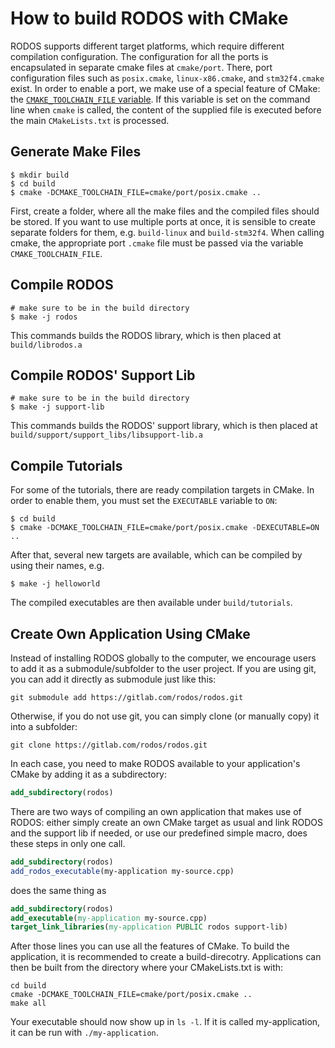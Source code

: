 How to build RODOS with CMake
=============================

RODOS supports different target platforms, which require different compilation configuration.
The configuration for all the ports is encapsulated in separate cmake files at `cmake/port`.
There, port configuration files such as `posix.cmake`, `linux-x86.cmake`, and `stm32f4.cmake` exist.
In order to enable a port, we make use of a special feature of CMake: the [`CMAKE_TOOLCHAIN_FILE` variable](https://cmake.org/cmake/help/v3.15/variable/CMAKE_TOOLCHAIN_FILE.html).
If this variable is set on the command line when `cmake` is called, the content of the supplied file is executed before the main `CMakeLists.txt` is processed.

Generate Make Files
-------------------

```shell script
$ mkdir build
$ cd build
$ cmake -DCMAKE_TOOLCHAIN_FILE=cmake/port/posix.cmake ..
```

First, create a folder, where all the make files and the compiled files should be stored.
If you want to use multiple ports at once, it is sensible to create separate folders for them, e.g. `build-linux` and `build-stm32f4`.
When calling cmake, the appropriate port `.cmake` file must be passed via the variable `CMAKE_TOOLCHAIN_FILE`.

Compile RODOS
-------------
```shell script
# make sure to be in the build directory
$ make -j rodos
```

This commands builds the RODOS library, which is then placed at `build/librodos.a`

Compile RODOS' Support Lib
--------------------------
```shell script
# make sure to be in the build directory
$ make -j support-lib
```

This commands builds the RODOS' support library, which is then placed at `build/support/support_libs/libsupport-lib.a`

Compile Tutorials
-----------------
For some of the tutorials, there are ready compilation targets in CMake.
In order to enable them, you must set the `EXECUTABLE` variable to `ON`: 

```shell script
$ cd build
$ cmake -DCMAKE_TOOLCHAIN_FILE=cmake/port/posix.cmake -DEXECUTABLE=ON ..
```

After that, several new targets are available, which can be compiled by using their names, e.g.

```shell script
$ make -j helloworld
```

The compiled executables are then available under `build/tutorials`.

Create Own Application Using CMake
----------------------------------

Instead of installing RODOS globally to the computer, we encourage users to add it as a submodule/subfolder to the user project.
If you are using git, you can add it directly as submodule just like this:
```shell script
git submodule add https://gitlab.com/rodos/rodos.git
```
Otherwise, if you do not use git, you can simply clone (or manually copy) it into a subfolder:
```shell script
git clone https://gitlab.com/rodos/rodos.git
```
In each case, you need to make RODOS available to your application's CMake by adding it as a subdirectory:
```cmake
add_subdirectory(rodos)
```

There are two ways of compiling an own application that makes use of RODOS: either simply create an own CMake target as usual and link RODOS and the support lib if needed, or use our predefined simple macro, does these steps in only one call.

```cmake
add_subdirectory(rodos)
add_rodos_executable(my-application my-source.cpp)
```

does the same thing as

```cmake
add_subdirectory(rodos)
add_executable(my-application my-source.cpp)
target_link_libraries(my-application PUBLIC rodos support-lib)
```

After those lines you can use all the features of CMake. To build the application, it is recommended to create a build-direcotry. Applications can then be built from the directory where your CMakeLists.txt is with:

```shell script
cd build
cmake -DCMAKE_TOOLCHAIN_FILE=cmake/port/posix.cmake ..
make all
```

Your executable should now show up in `ls -l`. If it is called my-application, it can be run with `./my-application`.
